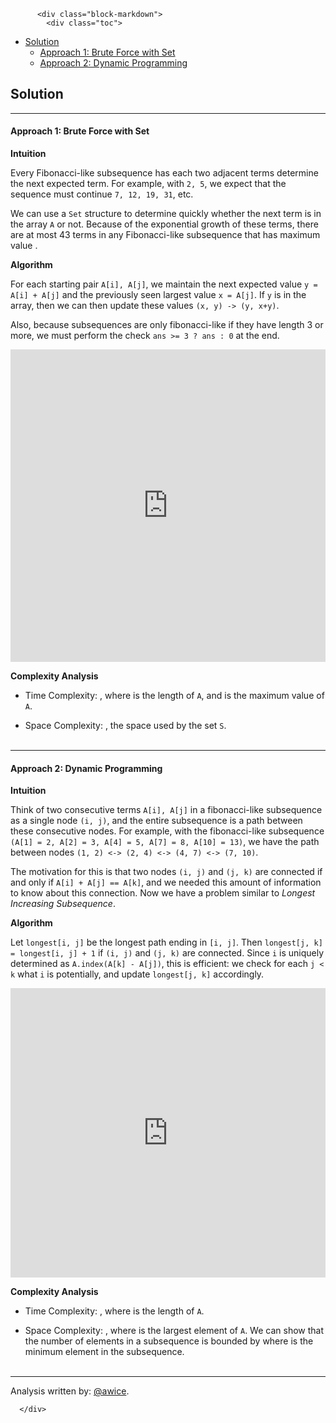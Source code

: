 <div class="article-body">
        
          <div class="block-markdown">
            <div class="toc">
<ul>
<li><a href="#solution">Solution</a><ul>
<li><a href="#approach-1-brute-force-with-set">Approach 1: Brute Force with Set</a></li>
<li><a href="#approach-2-dynamic-programming">Approach 2: Dynamic Programming</a></li>
</ul>
</li>
</ul>
</div>
<h2 id="solution">Solution</h2>
<hr>
<h4 id="approach-1-brute-force-with-set">Approach 1: Brute Force with Set</h4>
<p><strong>Intuition</strong></p>
<p>Every Fibonacci-like subsequence has each two adjacent terms determine the next expected term.  For example, with <code>2, 5</code>, we expect that the sequence must continue <code>7, 12, 19, 31</code>, etc.</p>
<p>We can use a <code>Set</code> structure to determine quickly whether the next term is in the array <code>A</code> or not.  Because of the exponential growth of these terms, there are at most 43 terms in any Fibonacci-like subsequence that has maximum value <script type="math/tex; mode=display">\leq 10^9</script>.</p>
<p><strong>Algorithm</strong></p>
<p>For each starting pair <code>A[i], A[j]</code>, we maintain the next expected value <code>y = A[i] + A[j]</code> and the previously seen largest value <code>x = A[j]</code>.  If <code>y</code> is in the array, then we can then update these values <code>(x, y) -&gt; (y, x+y)</code>.</p>
<p>Also, because subsequences are only fibonacci-like if they have length 3 or more, we must perform the check <code>ans &gt;= 3 ? ans : 0</code> at the end.</p>
<iframe src="https://leetcode.com/playground/HWTGNbV2/shared" frameborder="0" width="100%" height="500" name="HWTGNbV2"></iframe>

<p><strong>Complexity Analysis</strong></p>
<ul>
<li>
<p>Time Complexity:  <script type="math/tex; mode=display">O(N^2 \log M)</script>, where <script type="math/tex; mode=display">N</script> is the length of <code>A</code>, and <script type="math/tex; mode=display">M</script> is the maximum value of <code>A</code>.</p>
</li>
<li>
<p>Space Complexity:  <script type="math/tex; mode=display">O(N)</script>, the space used by the set <code>S</code>.
<br>
<br></p>
</li>
</ul>
<hr>
<h4 id="approach-2-dynamic-programming">Approach 2: Dynamic Programming</h4>
<p><strong>Intuition</strong></p>
<p>Think of two consecutive terms <code>A[i], A[j]</code> in a fibonacci-like subsequence as a single node <code>(i, j)</code>, and the entire subsequence is a path between these consecutive nodes.  For example, with the fibonacci-like subsequence <code>(A[1] = 2, A[2] = 3, A[4] = 5, A[7] = 8, A[10] = 13)</code>, we have the path between nodes <code>(1, 2) &lt;-&gt; (2, 4) &lt;-&gt; (4, 7) &lt;-&gt; (7, 10)</code>.</p>
<p>The motivation for this is that two nodes <code>(i, j)</code> and <code>(j, k)</code> are connected if and only if <code>A[i] + A[j] == A[k]</code>, and we needed this amount of information to know about this connection.  Now we have a problem similar to <em>Longest Increasing Subsequence</em>.</p>
<p><strong>Algorithm</strong></p>
<p>Let <code>longest[i, j]</code> be the longest path ending in <code>[i, j]</code>.  Then <code>longest[j, k] = longest[i, j] + 1</code> if <code>(i, j)</code> and <code>(j, k)</code> are connected.  Since <code>i</code> is uniquely determined as <code>A.index(A[k] - A[j])</code>, this is efficient: we check for each <code>j &lt; k</code> what <code>i</code> is potentially, and update <code>longest[j, k]</code> accordingly.</p>
<iframe src="https://leetcode.com/playground/vEtztLgc/shared" frameborder="0" width="100%" height="463" name="vEtztLgc"></iframe>

<p><strong>Complexity Analysis</strong></p>
<ul>
<li>
<p>Time Complexity:  <script type="math/tex; mode=display">O(N^2)</script>, where <script type="math/tex; mode=display">N</script> is the length of <code>A</code>.</p>
</li>
<li>
<p>Space Complexity:  <script type="math/tex; mode=display">O(N \log M)</script>, where <script type="math/tex; mode=display">M</script> is the largest element of <code>A</code>.  We can show that the number of elements in a subsequence is bounded by <script type="math/tex; mode=display">O(\log \frac{M}{a})</script> where <script type="math/tex; mode=display">a</script> is the minimum element in the subsequence.
<br>
<br></p>
</li>
</ul>
<hr>
<p>Analysis written by: <a href="https://leetcode.com/awice">@awice</a>.</p>
          </div>
        
      </div>